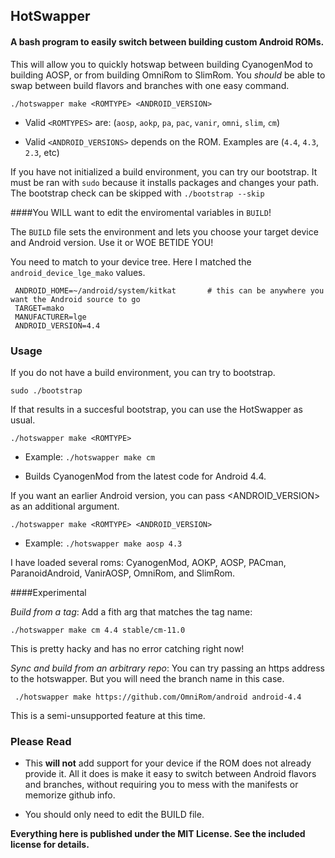 
## HotSwapper
#### A bash program to easily switch between building custom Android ROMs.

This will allow you to quickly hotswap between building CyanogenMod to building AOSP, or from building OmniRom to SlimRom. You _should_ be able to swap between build flavors and branches with one easy command.

```./hotswapper make <ROMTYPE> <ANDROID_VERSION>```

* Valid ```<ROMTYPES>``` are: (```aosp```, ```aokp```, ```pa```, ```pac```, ```vanir```, ```omni```, ```slim```, ```cm```)

* Valid ```<ANDROID_VERSIONS>``` depends on the ROM. Examples are (```4.4```, ```4.3```, ```2.3```, etc)


If you have not initialized a build environment, you can try our bootstrap. It must be ran with ```sudo``` because it installs packages and changes your path. The bootstrap check can be skipped with ```./bootstrap --skip```

####You WILL want to edit the enviromental variables in ```BUILD```!

The ```BUILD``` file sets the environment and lets you choose your target device and Android version. Use it or WOE BETIDE YOU!

You need to match to your device tree. Here I matched the ```android_device_lge_mako``` values.

     ANDROID_HOME=~/android/system/kitkat       # this can be anywhere you want the Android source to go
     TARGET=mako
     MANUFACTURER=lge
     ANDROID_VERSION=4.4
    
### Usage

If you do not have a build environment, you can try to bootstrap.

    sudo ./bootstrap
  
If that results in a succesful bootstrap, you can use the HotSwapper as usual.

```./hotswapper make <ROMTYPE>```

* Example: ```./hotswapper make cm```

* Builds CyanogenMod from the latest code for Android 4.4.

If you want an earlier Android version, you can pass <ANDROID_VERSION> as an additional argument.

```./hotswapper make <ROMTYPE> <ANDROID_VERSION>```

* Example: ```./hotswapper make aosp 4.3```

I have loaded several roms: CyanogenMod, AOKP, AOSP, PACman, ParanoidAndroid, VanirAOSP, OmniRom, and SlimRom.

####Experimental

*Build from a tag*:
Add a fith arg that matches the tag name:

	./hotswapper make cm 4.4 stable/cm-11.0
This is pretty hacky and has no error catching right now!

 
*Sync and build from an arbitrary repo*:
You can try passing an https address to the hotswapper. But you will need the branch name in this case.

     ./hotswapper make https://github.com/OmniRom/android android-4.4
     
This is a semi-unsupported feature at this time.

### Please Read
* This __will not__ add support for your device if the ROM does not already provide it. All it does is make it easy to switch between Android flavors and branches, without requiring you to mess with the manifests or memorize github info.

* You should only need to edit the BUILD file.

**Everything here is published under the MIT License. See the included license for details.**
